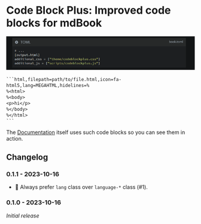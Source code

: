 # Code Block Plus: Improved code blocks for mdBook

![Preview](./preview.jpg)


````markdown,filepath=src/some_chapter.md,icon=fa-markdown
```html,filepath=path/to/file.html,icon=fa-html5,lang=MEGAHTML,hidelines=%
%<html>
%<body>
<p>hi</p>
%</body>
%</html>
```
````

The [Documentation](https://phoenixr-codes.github.io/mdbook-code-block-plus)
itself uses such code blocks so you can see them in action.


## Changelog

### 0.1.1 - 2023-10-16

- 🔨 Always prefer `lang` class over `language-*` class (#1).

### 0.1.0 - 2023-10-16

_Initial release_

